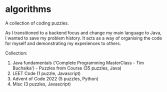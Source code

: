 # algorithms
A collection of coding puzzles.

As I transitioned to a backend focus and change my main language to Java, I wanted to save my problem history.
It acts as a way of organising the code for myself and demonstrating my experiences to others.

Collection:

1. Java fundamentals ('Complete Programming MasterClass - Tim Buchalka') - Puzzles from Course (35 puzzles, Java)
2. LEET Code (1 puzzle, Javascript)
3. Advent of Code 2022 (5 puzzles, Python)
4. Misc (3 puzzles, Javascript)
